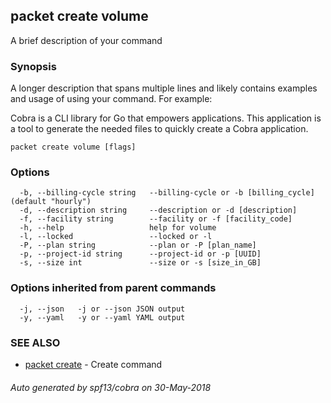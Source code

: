 ## packet create volume

A brief description of your command

### Synopsis

A longer description that spans multiple lines and likely contains examples
and usage of using your command. For example:

Cobra is a CLI library for Go that empowers applications.
This application is a tool to generate the needed files
to quickly create a Cobra application.

```
packet create volume [flags]
```

### Options

```
  -b, --billing-cycle string   --billing-cycle or -b [billing_cycle] (default "hourly")
  -d, --description string     --description or -d [description]
  -f, --facility string        --facility or -f [facility_code]
  -h, --help                   help for volume
  -l, --locked                 --locked or -l
  -P, --plan string            --plan or -P [plan_name]
  -p, --project-id string      --project-id or -p [UUID]
  -s, --size int               --size or -s [size_in_GB]
```

### Options inherited from parent commands

```
  -j, --json   -j or --json JSON output
  -y, --yaml   -y or --yaml YAML output
```

### SEE ALSO

* [packet create](packet_create.md)	 - Create command

###### Auto generated by spf13/cobra on 30-May-2018
